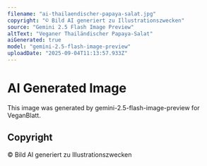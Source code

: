```yaml
---
filename: "ai-thailaendischer-papaya-salat.jpg"
copyright: "© Bild AI generiert zu Illustrationszwecken"
source: "Gemini 2.5 Flash Image Preview"
altText: "Veganer Thailändischer Papaya-Salat"
aiGenerated: true
model: "gemini-2.5-flash-image-preview"
uploadDate: "2025-09-04T11:13:57.933Z"
---
```


# AI Generated Image

This image was generated by gemini-2.5-flash-image-preview for VeganBlatt.

## Copyright
© Bild AI generiert zu Illustrationszwecken
